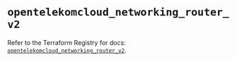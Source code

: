 # `opentelekomcloud_networking_router_v2`

Refer to the Terraform Registry for docs: [`opentelekomcloud_networking_router_v2`](https://registry.terraform.io/providers/opentelekomcloud/opentelekomcloud/1.36.7/docs/resources/networking_router_v2).
